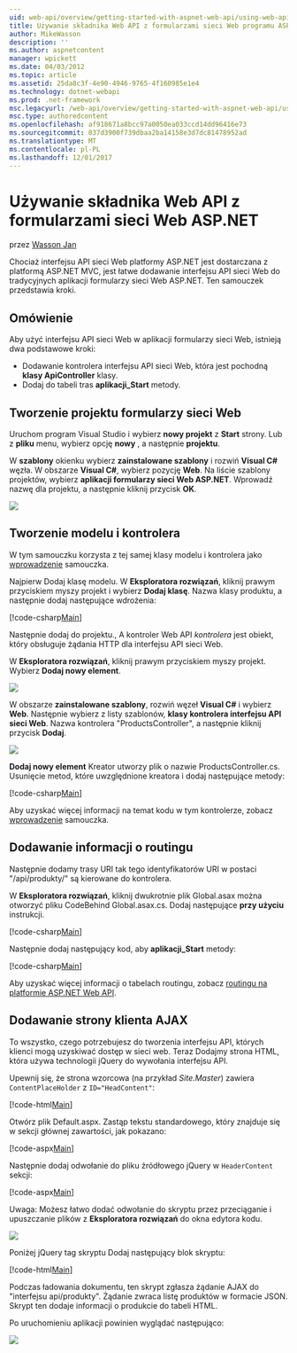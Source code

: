 ```yaml
---
uid: web-api/overview/getting-started-with-aspnet-web-api/using-web-api-with-aspnet-web-forms
title: Używanie składnika Web API z formularzami sieci Web programu ASP.NET | Dokumentacja firmy Microsoft
author: MikeWasson
description: ''
ms.author: aspnetcontent
manager: wpickett
ms.date: 04/03/2012
ms.topic: article
ms.assetid: 25da8c3f-4e90-4946-9765-4f160985e1e4
ms.technology: dotnet-webapi
ms.prod: .net-framework
msc.legacyurl: /web-api/overview/getting-started-with-aspnet-web-api/using-web-api-with-aspnet-web-forms
msc.type: authoredcontent
ms.openlocfilehash: af918671a8bcc97a0050ea033ccd14dd96416e73
ms.sourcegitcommit: 037d3900f739dbaa2ba14158e3d7dc81478952ad
ms.translationtype: MT
ms.contentlocale: pl-PL
ms.lasthandoff: 12/01/2017
---
```

<a name="using-web-api-with-aspnet-web-forms"></a>Używanie składnika Web API z formularzami sieci Web ASP.NET
====================
przez [Wasson Jan](https://github.com/MikeWasson)

Chociaż interfejsu API sieci Web platformy ASP.NET jest dostarczana z platformą ASP.NET MVC, jest łatwe dodawanie interfejsu API sieci Web do tradycyjnych aplikacji formularzy sieci Web ASP.NET. Ten samouczek przedstawia kroki.

## <a name="overview"></a>Omówienie

Aby użyć interfejsu API sieci Web w aplikacji formularzy sieci Web, istnieją dwa podstawowe kroki:

- Dodawanie kontrolera interfejsu API sieci Web, która jest pochodną **klasy ApiController** klasy.
- Dodaj do tabeli tras **aplikacji\_Start** metody.

## <a name="create-a-web-forms-project"></a>Tworzenie projektu formularzy sieci Web

Uruchom program Visual Studio i wybierz **nowy projekt** z **Start** strony. Lub z **pliku** menu, wybierz opcję **nowy** , a następnie **projektu**.

W **szablony** okienku wybierz **zainstalowane szablony** i rozwiń **Visual C#** węzła. W obszarze **Visual C#**, wybierz pozycję **Web**. Na liście szablony projektów, wybierz **aplikacji formularzy sieci Web ASP.NET**. Wprowadź nazwę dla projektu, a następnie kliknij przycisk **OK**.

![](using-web-api-with-aspnet-web-forms/_static/image1.png)

## <a name="create-the-model-and-controller"></a>Tworzenie modelu i kontrolera

W tym samouczku korzysta z tej samej klasy modelu i kontrolera jako [wprowadzenie](tutorial-your-first-web-api.md) samouczka.

Najpierw Dodaj klasę modelu. W **Eksploratora rozwiązań**, kliknij prawym przyciskiem myszy projekt i wybierz **Dodaj klasę**. Nazwa klasy produktu, a następnie dodaj następujące wdrożenia:

[!code-csharp[Main](using-web-api-with-aspnet-web-forms/samples/sample1.cs)]

Następnie dodaj do projektu., A kontroler Web API *kontrolera* jest obiekt, który obsługuje żądania HTTP dla interfejsu API sieci Web.

W **Eksploratora rozwiązań**, kliknij prawym przyciskiem myszy projekt. Wybierz **Dodaj nowy element**.

![](using-web-api-with-aspnet-web-forms/_static/image2.png)

W obszarze **zainstalowane szablony**, rozwiń węzeł **Visual C#** i wybierz **Web**. Następnie wybierz z listy szablonów, **klasy kontrolera interfejsu API sieci Web**. Nazwa kontrolera "ProductsController", a następnie kliknij przycisk **Dodaj**.

![](using-web-api-with-aspnet-web-forms/_static/image3.png)

**Dodaj nowy element** Kreator utworzy plik o nazwie ProductsController.cs. Usunięcie metod, które uwzględnione kreatora i dodaj następujące metody:

[!code-csharp[Main](using-web-api-with-aspnet-web-forms/samples/sample2.cs)]

Aby uzyskać więcej informacji na temat kodu w tym kontrolerze, zobacz [wprowadzenie](tutorial-your-first-web-api.md) samouczka.

## <a name="add-routing-information"></a>Dodawanie informacji o routingu

Następnie dodamy trasy URI tak tego identyfikatorów URI w postaci &quot;/api/produkty/&quot; są kierowane do kontrolera.

W **Eksploratora rozwiązań**, kliknij dwukrotnie plik Global.asax można otworzyć pliku CodeBehind Global.asax.cs. Dodaj następujące **przy użyciu** instrukcji.

[!code-csharp[Main](using-web-api-with-aspnet-web-forms/samples/sample3.cs)]

Następnie dodaj następujący kod, aby **aplikacji\_Start** metody:

[!code-csharp[Main](using-web-api-with-aspnet-web-forms/samples/sample4.cs)]

Aby uzyskać więcej informacji o tabelach routingu, zobacz [routingu na platformie ASP.NET Web API](../web-api-routing-and-actions/routing-in-aspnet-web-api.md).

## <a name="add-client-side-ajax"></a>Dodawanie strony klienta AJAX

To wszystko, czego potrzebujesz do tworzenia interfejsu API, których klienci mogą uzyskiwać dostęp w sieci web. Teraz Dodajmy strona HTML, która używa technologii jQuery do wywołania interfejsu API.

Upewnij się, że strona wzorcowa (na przykład *Site.Master*) zawiera `ContentPlaceHolder` z `ID="HeadContent"`:

[!code-html[Main](using-web-api-with-aspnet-web-forms/samples/sample8.html)]

Otwórz plik Default.aspx. Zastąp tekstu standardowego, który znajduje się w sekcji głównej zawartości, jak pokazano:

[!code-aspx[Main](using-web-api-with-aspnet-web-forms/samples/sample5.aspx)]

Następnie dodaj odwołanie do pliku źródłowego jQuery w `HeaderContent` sekcji:

[!code-aspx[Main](using-web-api-with-aspnet-web-forms/samples/sample6.aspx?highlight=2)]

Uwaga: Możesz łatwo dodać odwołanie do skryptu przez przeciąganie i upuszczanie plików z **Eksploratora rozwiązań** do okna edytora kodu.

![](using-web-api-with-aspnet-web-forms/_static/image4.png)

Poniżej jQuery tag skryptu Dodaj następujący blok skryptu:

[!code-html[Main](using-web-api-with-aspnet-web-forms/samples/sample7.html)]

Podczas ładowania dokumentu, ten skrypt zgłasza żądanie AJAX do &quot;interfejsu api/produkty&quot;. Żądanie zwraca listę produktów w formacie JSON. Skrypt ten dodaje informacji o produkcie do tabeli HTML.

Po uruchomieniu aplikacji powinien wyglądać następująco:

![](using-web-api-with-aspnet-web-forms/_static/image5.png)
